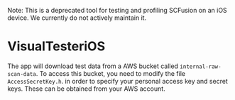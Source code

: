 Note: This is a deprecated tool for testing and profiling SCFusion on an iOS device.  We currently do not actively maintain it.

# VisualTesteriOS

The app will download test data from a AWS bucket called `internal-raw-scan-data`.
To access this bucket, you need to modify the file `AccessSecretKey.h`. in order to 
specify your personal access key and secret keys. These can be obtained from your AWS account. 
